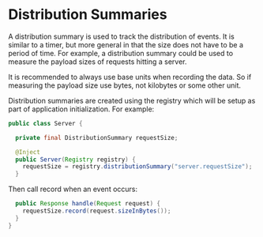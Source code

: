 # Distribution Summaries

A distribution summary is used to track the distribution of events. It is
similar to a timer, but more general in that the size does not have to be
a period of time. For example, a distribution summary could be used to measure
the payload sizes of requests hitting a server.

It is recommended to always use base units when recording the data. So if
measuring the payload size use bytes, not kilobytes or some other unit.

Distribution summaries are created using the registry which will be setup as
part of application initialization. For example:

```java
public class Server {

  private final DistributionSummary requestSize;

  @Inject
  public Server(Registry registry) {
    requestSize = registry.distributionSummary("server.requestSize");
  }
```

Then call record when an event occurs:

```java
  public Response handle(Request request) {
    requestSize.record(request.sizeInBytes());
  }
}
```

